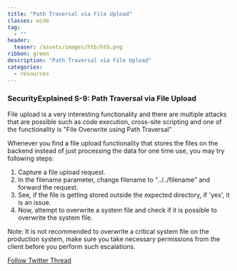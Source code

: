 ```yaml
---
title: "Path Traversal via File Upload"
classes: wide
tag: 
  - ""
header:
  teaser: /assets/images/htb/htb.png
ribbon: green
description: "Path Traversal via File Upload"
categories:
  - resources
---
```


### SecurityExplained S-9: Path Traversal via File Upload


File upload is a very interesting functionality and there are multiple attacks that are possible such as code execution, cross-site scripting and one of the functionality is "File Overwrite using Path Traversal"

Whenever you find a file upload functionality that stores the files on the backend instead of just processing the data for one time use, you may try following steps:

1. Capture a file upload request.
2. In the filename parameter, change filename to "../../filename" and forward the request.
3. See, if the file is getting stored outside the expected directory, if 'yes', it is an issue.
4. Now, attempt to overwrite a system file and check if it is possible to overwrite the system file.

Note: It is not recommended to overwrite a critical system file on the production system, make sure you take necessary permissions from the client before you perform such escalations.



[Follow Twitter Thread](https://twitter.com/harshbothra_/status/1480200369732931584?s=20&t=DGEwqEwXwFbWH0VXkOKVsQ)

